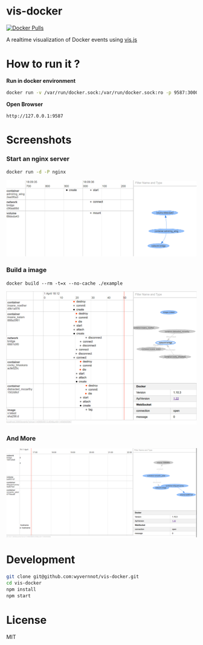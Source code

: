 # vis-docker
[![Docker Pulls](https://img.shields.io/docker/pulls/wyvernnot/vis-docker.svg?style=flat-square)]()

A realtime visualization of Docker events using [vis.js](http://visjs.org/)

# How to run it ?

**Run in docker environment**

```sh
docker run -v /var/run/docker.sock:/var/run/docker.sock:ro -p 9587:3000 -d wyvernnot/vis-docker
```

**Open Browser**

```
http://127.0.0.1:9587
```

# Screenshots

### Start an nginx server

```sh
docker run -d -P nginx
```

![](./nginx.png)

### Build a image

```
docker build --rm -t=x --no-cache ./example
```

![](./build.png)


### And More

![](./screenshot.png)

# Development

```sh
git clone git@github.com:wyvernnot/vis-docker.git
cd vis-docker
npm install
npm start
```

# License

MIT